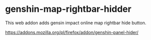 # genshin-map-rightbar-hidder

This web addon adds gensin impact online map rightbar hide button.

https://addons.mozilla.org/pl/firefox/addon/genshin-panel-hider/
